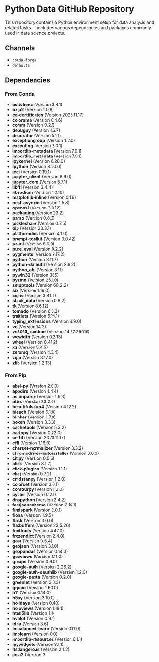 # Python Data GitHub Repository

This repository contains a Python environment setup for data analysis and related tasks. It includes various dependencies and packages commonly used in data science projects.

## Channels

- `conda-forge`
- `defaults`

## Dependencies

### From Conda

- **asttokens** (Version 2.4.1)
- **bzip2** (Version 1.0.8)
- **ca-certificates** (Version 2023.11.17)
- **colorama** (Version 0.4.6)
- **comm** (Version 0.2.1)
- **debugpy** (Version 1.6.7)
- **decorator** (Version 5.1.1)
- **exceptiongroup** (Version 1.2.0)
- **executing** (Version 2.0.1)
- **importlib-metadata** (Version 7.0.1)
- **importlib_metadata** (Version 7.0.1)
- **ipykernel** (Version 6.28.0)
- **ipython** (Version 8.20.0)
- **jedi** (Version 0.19.1)
- **jupyter_client** (Version 8.6.0)
- **jupyter_core** (Version 5.7.1)
- **libffi** (Version 3.4.4)
- **libsodium** (Version 1.0.18)
- **matplotlib-inline** (Version 0.1.6)
- **nest-asyncio** (Version 1.5.8)
- **openssl** (Version 3.0.12)
- **packaging** (Version 23.2)
- **parso** (Version 0.8.3)
- **pickleshare** (Version 0.7.5)
- **pip** (Version 23.3.1)
- **platformdirs** (Version 4.1.0)
- **prompt-toolkit** (Version 3.0.42)
- **psutil** (Version 5.9.0)
- **pure_eval** (Version 0.2.2)
- **pygments** (Version 2.17.2)
- **python** (Version 3.11.7)
- **python-dateutil** (Version 2.8.2)
- **python_abi** (Version 3.11)
- **pywin32** (Version 305)
- **pyzmq** (Version 25.1.0)
- **setuptools** (Version 68.2.2)
- **six** (Version 1.16.0)
- **sqlite** (Version 3.41.2)
- **stack_data** (Version 0.6.2)
- **tk** (Version 8.6.12)
- **tornado** (Version 6.3.3)
- **traitlets** (Version 5.14.1)
- **typing_extensions** (Version 4.9.0)
- **vc** (Version 14.2)
- **vs2015_runtime** (Version 14.27.29016)
- **wcwidth** (Version 0.2.13)
- **wheel** (Version 0.41.2)
- **xz** (Version 5.4.5)
- **zeromq** (Version 4.3.4)
- **zipp** (Version 3.17.0)
- **zlib** (Version 1.2.13)

### From Pip

- **absl-py** (Version 2.0.0)
- **appdirs** (Version 1.4.4)
- **astunparse** (Version 1.6.3)
- **attrs** (Version 23.2.0)
- **beautifulsoup4** (Version 4.12.2)
- **bleach** (Version 6.1.0)
- **blinker** (Version 1.7.0)
- **bokeh** (Version 3.3.3)
- **cachetools** (Version 5.3.2)
- **cartopy** (Version 0.22.0)
- **certifi** (Version 2023.11.17)
- **cffi** (Version 1.16.0)
- **charset-normalizer** (Version 3.3.2)
- **chromedriver-autoinstaller** (Version 0.6.3)
- **citipy** (Version 0.0.6)
- **click** (Version 8.1.7)
- **click-plugins** (Version 1.1.1)
- **cligj** (Version 0.7.2)
- **cmdstanpy** (Version 1.2.0)
- **colorcet** (Version 3.0.1)
- **contourpy** (Version 1.2.0)
- **cycler** (Version 0.12.1)
- **dnspython** (Version 2.4.2)
- **fastjsonschema** (Version 2.19.1)
- **findspark** (Version 2.0.1)
- **fiona** (Version 1.9.5)
- **flask** (Version 3.0.0)
- **flatbuffers** (Version 23.5.26)
- **fonttools** (Version 4.47.0)
- **frozendict** (Version 2.4.0)
- **gast** (Version 0.5.4)
- **geojson** (Version 3.1.0)
- **geopandas** (Version 0.14.3)
- **geoviews** (Version 1.11.0)
- **gmaps** (Version 0.9.0)
- **google-auth** (Version 2.26.2)
- **google-auth-oauthlib** (Version 1.2.0)
- **google-pasta** (Version 0.2.0)
- **greenlet** (Version 3.0.3)
- **grpcio** (Version 1.60.0)
- **h11** (Version 0.14.0)
- **h5py** (Version 3.10.0)
- **holidays** (Version 0.40)
- **holoviews** (Version 1.18.1)
- **html5lib** (Version 1.1)
- **hvplot** (Version 0.9.1)
- **idna** (Version 3.6)
- **imbalanced-learn** (Version 0.11.0)
- **imblearn** (Version 0.0)
- **importlib-resources** (Version 6.1.1)
- **ipywidgets** (Version 8.1.1)
- **itsdangerous** (Version 2.1.2)
- **jinja2** (Version 3.
